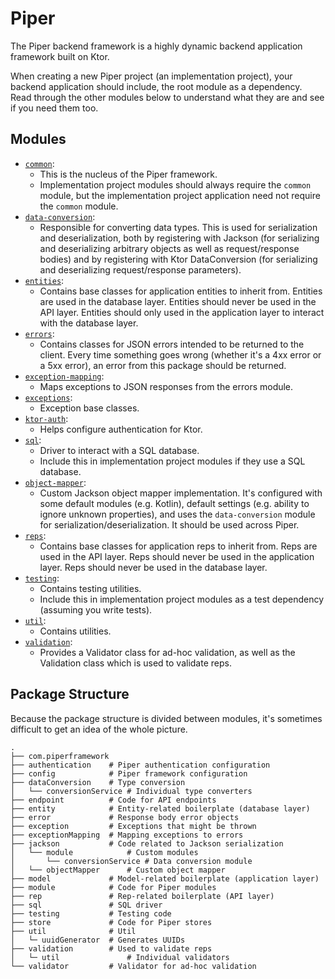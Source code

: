 # Piper

The Piper backend framework is a highly dynamic backend application framework built on Ktor.

When creating a new Piper project (an implementation project), your backend application should
include, the root module as a dependency. Read through the other modules below to understand what
they are and see if you need them too.

## Modules

* [`common`](/common):
    * This is the nucleus of the Piper framework.
    * Implementation project modules should always require the `common` module,
        but the implementation project application need not require the `common` module.
* [`data-conversion`](/data-conversion):
    * Responsible for converting data types.
        This is used for serialization and deserialization,
        both by registering with Jackson
        (for serializing and deserializing arbitrary objects as well as request/response bodies)
        and by registering with Ktor DataConversion
        (for serializing and deserializing request/response parameters).
* [`entities`](/entities):
    * Contains base classes for application entities to inherit from.
        Entities are used in the database layer.
        Entities should never be used in the API layer.
        Entities should only used in the application layer to interact with the database layer.
* [`errors`](/errors):
    * Contains classes for JSON errors intended to be returned to the client.
        Every time something goes wrong (whether it's a 4xx error or a 5xx error),
        an error from this package should be returned.
* [`exception-mapping`](/exception-mapping):
    * Maps exceptions to JSON responses from the errors module.
* [`exceptions`](/exceptions):
    * Exception base classes.
* [`ktor-auth`](/ktor-auth):
    * Helps configure authentication for Ktor.
* [`sql`](/sql):
    * Driver to interact with a SQL database.
    * Include this in implementation project modules if they use a SQL database.
* [`object-mapper`](/object-mapper):
    * Custom Jackson object mapper implementation.
        It's configured with some default modules (e.g. Kotlin),
        default settings (e.g. ability to ignore unknown properties),
        and uses the `data-conversion` module for serialization/deserialization.
        It should be used across Piper.
* [`reps`](/reps):
    * Contains base classes for application reps to inherit from.
        Reps are used in the API layer.
        Reps should never be used in the application layer.
        Reps should never be used in the database layer.
* [`testing`](/reps):
    * Contains testing utilities.
    * Include this in implementation project modules as a test dependency
        (assuming you write tests).
* [`util`](/util):
    * Contains utilities.
* [`validation`](/validation):
    * Provides a Validator class for ad-hoc validation,
        as well as the Validation class which is used to validate reps.

## Package Structure

Because the package structure is divided between modules, it's sometimes difficult to get an idea of
the whole picture.

```
.
├── com.piperframework
├── authentication    # Piper authentication configuration
├── config            # Piper framework configuration
├── dataConversion    # Type conversion
│   └── conversionService # Individual type converters
├── endpoint          # Code for API endpoints
├── entity            # Entity-related boilerplate (database layer)
├── error             # Response body error objects
├── exception         # Exceptions that might be thrown
├── exceptionMapping  # Mapping exceptions to errors
├── jackson           # Code related to Jackson serialization
│   └── module            # Custom modules
│       └── conversionService # Data conversion module
│   └── objectMapper      # Custom object mapper
├── model             # Model-related boilerplate (application layer)
├── module            # Code for Piper modules
├── rep               # Rep-related boilerplate (API layer)
├── sql               # SQL driver
├── testing           # Testing code
├── store             # Code for Piper stores
├── util              # Util
│   └─ uuidGenerator  # Generates UUIDs
├── validation        # Used to validate reps
│   └─ util               # Individual validators
└── validator         # Validator for ad-hoc validation
```
